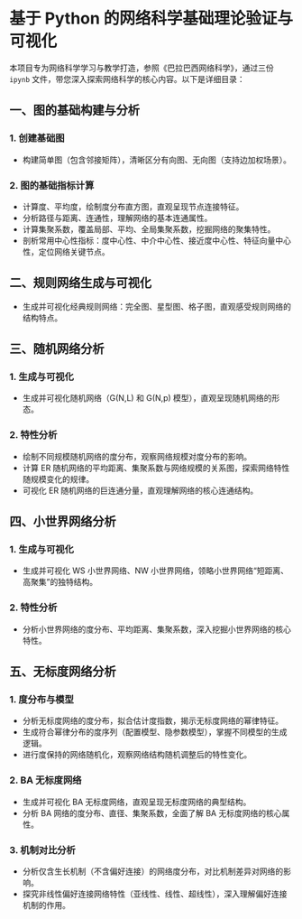 



# 基于 Python 的网络科学基础理论验证与可视化  

本项目专为网络科学学习与教学打造，参照《巴拉巴西网络科学》，通过三份 `ipynb` 文件，带您深入探索网络科学的核心内容。以下是详细目录：  

## 一、图的基础构建与分析  
### 1. 创建基础图  
- 构建简单图（包含邻接矩阵），清晰区分有向图、无向图（支持边加权场景）。  
### 2. 图的基础指标计算  
- 计算度、平均度，绘制度分布直方图，直观呈现节点连接特征。  
- 分析路径与距离、连通性，理解网络的基本连通属性。  
- 计算集聚系数，覆盖局部、平均、全局集聚系数，挖掘网络的聚集特性。  
- 剖析常用中心性指标：度中心性、中介中心性、接近度中心性、特征向量中心性，定位网络关键节点。  

## 二、规则网络生成与可视化  
- 生成并可视化经典规则网络：完全图、星型图、格子图，直观感受规则网络的结构特点。  

## 三、随机网络分析  
### 1. 生成与可视化  
- 生成并可视化随机网络（G(N,L) 和 G(N,p) 模型），直观呈现随机网络的形态。  
### 2. 特性分析  
- 绘制不同规模随机网络的度分布，观察网络规模对度分布的影响。  
- 计算 ER 随机网络的平均距离、集聚系数与网络规模的关系图，探索网络特性随规模变化的规律。  
- 可视化 ER 随机网络的巨连通分量，直观理解网络的核心连通结构。  

## 四、小世界网络分析  
### 1. 生成与可视化  
- 生成并可视化 WS 小世界网络、NW 小世界网络，领略小世界网络“短距离、高聚集”的独特结构。  
### 2. 特性分析  
- 分析小世界网络的度分布、平均距离、集聚系数，深入挖掘小世界网络的核心特性。  

## 五、无标度网络分析  
### 1. 度分布与模型  
- 分析无标度网络的度分布，拟合估计度指数，揭示无标度网络的幂律特征。  
- 生成符合幂律分布的度序列（配置模型、隐参数模型），掌握不同模型的生成逻辑。  
- 进行度保持的网络随机化，观察网络结构随机调整后的特性变化。  
### 2. BA 无标度网络  
- 生成并可视化 BA 无标度网络，直观呈现无标度网络的典型结构。  
- 分析 BA 网络的度分布、直径、集聚系数，全面了解 BA 无标度网络的核心属性。  
### 3. 机制对比分析  
- 分析仅含生长机制（不含偏好连接）的网络度分布，对比机制差异对网络的影响。  
- 探究非线性偏好连接网络特性（亚线性、线性、超线性），深入理解偏好连接机制的作用。
